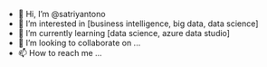 - 👋 Hi, I’m @satriyantono
- 👀 I’m interested in [business intelligence, big data, data science]
- 🌱 I’m currently learning [data science, azure data studio]
- 💞️ I’m looking to collaborate on ...
- 📫 How to reach me ...

<!---
satriyantono/satriyantono is a ✨ special ✨ repository because its `README.md` (this file) appears on your GitHub profile.
You can click the Preview link to take a look at your changes.
--->

